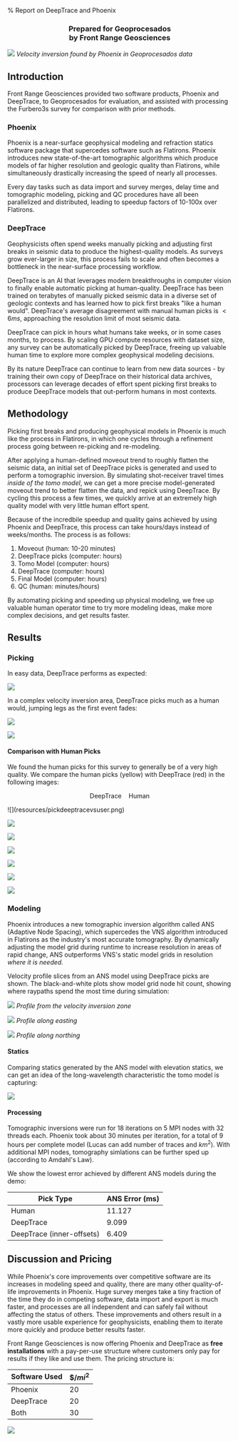 % Report on DeepTrace and Phoenix
<h3 style="text-align-last: center;">Prepared for Geoprocesados<br> by Front Range Geosciences</h3>

![](resources/combined.png)
*Velocity inversion found by Phoenix in Geoprocesados data*

## Introduction
Front Range Geosciences provided two software products, Phoenix and DeepTrace, to Geoprocesados for evaluation, and assisted with processing the Furbero3s survey for comparison with prior methods.

### Phoenix
Phoenix is a near-surface geophysical modeling and refraction statics software package that supercedes software such as Flatirons. Phoenix introduces new state-of-the-art tomographic algorithms which produce models of far higher resolution and geologic quality than Flatirons, while simultaneously drastically increasing the speed of nearly all processes.

Every day tasks such as data import and survey merges, delay time and tomographic modeling, picking and QC procedures have all been parallelized and distributed, leading to speedup factors of 10-100x over Flatirons.

### DeepTrace
Geophysicists often spend weeks manually picking and adjusting first breaks in seismic data to produce the highest-quality models. As surveys grow ever-larger in size, this process fails to scale and often becomes a bottleneck in the near-surface processing workflow.

DeepTrace is an AI that leverages modern breakthroughs in computer vision to finally enable automatic picking at human-quality. DeepTrace has been trained on terabytes of manually picked seismic data in a diverse set of geologic contexts and has learned how to pick first breaks "like a human would". DeepTrace's average disagreement with manual human picks is $< 6ms$, approaching the resolution limit of most seismic data.

DeepTrace can pick in hours what humans take weeks, or in some cases months, to process. By scaling GPU compute resources with dataset size, any survey can be automatically picked by DeepTrace, freeing up valuable human time to explore more complex geophysical modeling decisions.

By its nature DeepTrace can continue to learn from new data sources - by training their own copy of DeepTrace on their historical data archives, processors can leverage decades of effort spent picking first breaks to produce DeepTrace models that out-perform humans in most contexts.

## Methodology
Picking first breaks and producing geophysical models in Phoenix is much like the process in Flatirons, in which one cycles through a refinement process going between re-picking and re-modeling.

After applying a human-defined moveout trend to roughly flatten the seismic data, an initial set of DeepTrace picks is generated and used to perform a tomographic inversion. By simulating shot-receiver travel times *inside of the tomo model*, we can get a more precise model-generated moveout trend to better flatten the data, and repick using DeepTrace. By cycling this process a few times, we quickly arrive at an extremely high quality model with very little human effort spent.

Because of the incredbile speedup and quality gains achieved by using Phoenix and DeepTrace, this process can take hours/days instead of weeks/months. The process is as follows:

1. Moveout (human: 10-20 minutes)
2. DeepTrace picks (computer: hours)
3. Tomo Model (computer: hours)
4. DeepTrace (computer: hours)
5. Final Model (computer: hours)
6. QC (human: minutes/hours)

By automating picking and speeding up physical modeling, we free up valuable human operator time to try more modeling ideas, make more complex decisions, and get results faster.

## Results

### Picking
In easy data, DeepTrace performs as expected:

![](resources/pickeasyevent.png)

In a complex velocity inversion area, DeepTrace picks much as a human would, jumping legs as the first event fades:

![](resources/pick2130.png)

![](resources/pick2142.png)

#### Comparison with Human Picks
We found the human picks for this survey to generally be of a very high quality. We compare the human picks (yellow) with DeepTrace (red) in the following images:

<p style="text-align: center;"><span class="rdot"></span> DeepTrace &nbsp;&nbsp;<span class="ydot"></span> Human</p>
![](resources/pickdeeptracevsuser.png)

![](resources/pickdeeptracevsuser2.png)

![](resources/pickdeeptracevsuser5.png)

![](resources/pickdeeptracevsuser9.png)

![](resources/pickdeeptracevsuser11.png)

![](resources/pickdeeptracevsuser14.png)

![](resources/pickdeeptracevsuser17.png)

### Modeling
Phoenix introduces a new tomographic inversion algorithm called ANS (Adaptive Node Spacing), which supercedes the VNS algorithm introduced in Flatirons as the industry's most accurate tomography. By dynamically adjusting the model grid during runtime to increase resolution in areas of rapid change, ANS outperforms VNS's static model grids in resolution *where it is needed*.

Velocity profile slices from an ANS model using DeepTrace picks are shown. The black-and-white plots show model grid node hit count, showing where raypaths spend the most time during simulation:

![](resources/3k66l.png)
*Profile from the velocity inversion zone*

![](resources/deeperprofilelongeasting.png)
*Profile along easting*

![](resources/deeperprofilenorthsouth.png)
*Profile along northing*

#### Statics
Comparing statics generated by the ANS model with elevation statics, we can get an idea of the long-wavelength characteristic the tomo model is capturing:

![](resources/deeprstaticselevationminusstatic.png)

#### Processing
Tomographic inversions were run for 18 iterations on 5 MPI nodes with 32 threads each. Phoenix took about 30 minutes per iteration, for a total of 9 hours per complete model (Lucas can add number of traces and $km^2$). With additional MPI nodes, tomography simlations can be further sped up (according to Amdahl's Law).

We show the lowest error achieved by different ANS models during the demo:

| Pick Type                 | ANS Error (ms) |
|---------------------------|----------------|
| Human                     | 11.127         |
| DeepTrace                 | 9.099          |
| DeepTrace (inner-offsets) | 6.409          |

## Discussion and Pricing
While Phoenix's core improvements over competitive software are its increases in modeling speed and quality, there are many other quality-of-life improvements in Phoenix. Huge survey merges take a tiny fraction of the time they do in competing software, data import and export is much faster, and processes are all independent and can safely fail without affecting the status of others. These improvements and others result in a vastly more usable experience for geophysicists, enabling them to iterate more quickly and produce better results faster.

Front Range Geosciences is now offering Phoenix and DeepTrace as **free installations** with a pay-per-use structure where customers only pay for results if they like and use them. The pricing structure is:

| Software Used                 | \$/$mi^2$ |
|---------------------------|----------------|
| Phoenix                     | 20         |
| DeepTrace                 | 20          |
| Both | 30          | 

![](resources/stack1.png)